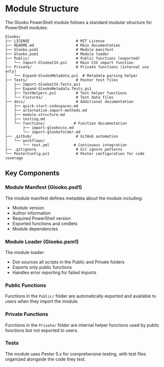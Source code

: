 # Module Structure

The Glooko PowerShell module follows a standard modular structure for PowerShell modules:

```
Glooko/
├── LICENSE                     # MIT License
├── README.md                   # Main documentation
├── Glooko.psd1                 # Module manifest
├── Glooko.psm1                 # Module loader
├── Public/                     # Public functions (exported)
│   └── Import-GlookoCSV.ps1    # Main CSV import function
├── Private/                    # Private functions (internal use only)
│   └── Expand-GlookoMetadata.ps1  # Metadata parsing helper
├── Tests/                      # Pester test files
│   ├── Import-GlookoCSV.Tests.ps1
│   ├── Expand-GlookoMetadata.Tests.ps1
│   ├── TestHelpers.ps1         # Test helper functions
│   └── Fixtures/               # Test data files
├── docs/                       # Additional documentation
│   ├── quick-start-codespaces.md
│   ├── alternative-import-methods.md
│   ├── module-structure.md
│   ├── testing.md
│   └── functions/             # Function documentation
│       ├── import-glookocsv.md
│       └── import-glookofolder.md
├── .github/                    # GitHub automation
│   └── workflows/
│       └── test.yml           # Continuous integration
├── .gitignore                  # Git ignore patterns
└── PesterConfig.ps1            # Pester configuration for code coverage
```

## Key Components

### Module Manifest (Glooko.psd1)
The module manifest defines metadata about the module including:
- Module version
- Author information
- Required PowerShell version
- Exported functions and cmdlets
- Module dependencies

### Module Loader (Glooko.psm1)
The module loader:
- Dot-sources all scripts in the Public and Private folders
- Exports only public functions
- Handles error reporting for failed imports

### Public Functions
Functions in the `Public/` folder are automatically exported and available to users when they import the module.

### Private Functions
Functions in the `Private/` folder are internal helper functions used by public functions but not exported to users.

### Tests
The module uses Pester 5.x for comprehensive testing, with test files organized alongside the code they test.

